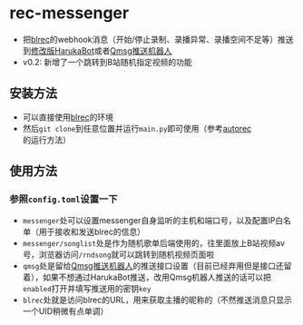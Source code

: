 # rec-messenger
- 把[blrec](https://github.com/lue-trim/blrec)的webhook消息（开始/停止录制、录播异常、录播空间不足等）推送到[修改版HarukaBot](https://github.com/lue-trim/haruka-bot)或者[Qmsg推送机器人](https://qmsg.zendee.cn/)  
- v0.2: 新增了一个跳转到B站随机指定视频的功能
## 安装方法
- 可以直接使用[blrec](https://github.com/lue-trim/blrec)的环境
- 然后`git clone`到任意位置并运行`main.py`即可使用（参考[autorec](https://github.com/lue-trim/autorec)的运行方法）

## 使用方法
### 参照`config.toml`设置一下
- `messenger`处可以设置messenger自身监听的主机和端口号，以及配置IP白名单（用于接收和发送blrec的信息）
- `messenger/songlist`处是作为随机歌单后端使用的，往里面放上B站视频av号，浏览器访问`/rndsong`就可以跳转到随机视频页面啦
- `qmsg`处是留给[Qmsg推送机器人](https://qmsg.zendee.cn/)的推送接口设置（目前已经弃用但是接口还留着），如果不想通过HarukaBot推送，改用Qmsg机器人推送的话可以把`enabled`打开并填写推送用的密钥`key`
- `blrec`处就是访问blrec的URL，用来获取主播的昵称的（不然推送消息只显示一个UID稍微有点单调）
